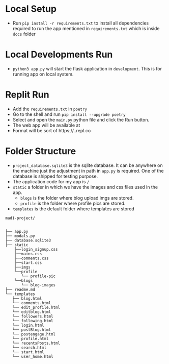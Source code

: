 # Local Setup

- Run `pip install -r requirements.txt` to install all dependencies required to run the app mentioned in `requirements.txt` which is inside `docs` folder

# Local Developments Run

- `python3 app.py` will start the flask application in `development`. This is for running app on local system.

# Replit Run

- Add the `requirements.txt` in `poetry`
- Go to the shell and run `pip install --upgrade poetry`
- Select and open the `main.py` python file and click the Run button.
- The web app will be available at
- Format will be sort of https://..repl.co

# Folder Structure

- `project_database.sqlite3` is the sqlite database. It can be anywhere on the machine just the adjustment in path in `app.py` is required. One of the database is shipped for testing purpose.
- The application code for my app is `/`
- `static` a folder in which we have the images and css files used in the app.
  - `blogs` is the folder where blog upload imgs are stored.
  - `profile` is the folder where profile pics are stored.
- `templates` is the default folder where templates are stored

```
mad1-project/


├── app.py
├── modals.py
├── database.sqlite3
├── static
    ├──login_signup.css
    ├──mains.css
    ├──comments.css
    ├──start.css
    ├──imgs
    └──profile
       └── profile-pic
    └──blogs
       └── blog-images
├── readme.md
└── templates
   ├── blog.html
   └── comments.html
   └── edit_profile.html
   └── editblog.html
   └── followers.html
   └── following.html
   └── login.html
   └── postBlog.html
   └── postengage.html
   └── profile.html
   └── recentsPosts.html
   └── search.html
   └── start.html
   └── user_home.html
```
